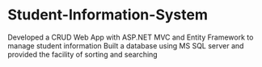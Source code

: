 # Student-Information-System
Developed a CRUD Web App with ASP.NET MVC and Entity Framework to manage student information
Built a database using MS SQL server and provided the facility of sorting and searching
